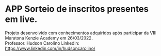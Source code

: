 # APP Sorteio de inscritos presentes em live.

Projeto desenvolvido com conhecimentos adquiridos após participar da VIII Maratona Kenzie Academy em 26/03/2022. <br>
Professor. Hudson Carolino Linkedin: https://www.linkedin.com/in/hudsoncarolino/

